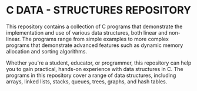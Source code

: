 # C DATA - STRUCTURES REPOSITORY


This repository contains a collection of C programs that demonstrate the implementation and use of various data structures, both linear and non-linear. The programs range from simple examples to more complex programs that demonstrate advanced features such as dynamic memory allocation and sorting algorithms.

Whether you're a student, educator, or programmer, this repository can help you to gain practical, hands-on experience with data structures in C. The programs in this repository cover a range of data structures, including arrays, linked lists, stacks, queues, trees, graphs, and hash tables.
